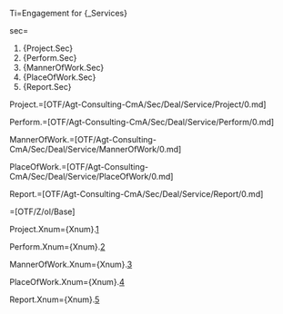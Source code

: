 Ti=Engagement for {_Services}

sec=<ol><li>{Project.Sec}</li><li>{Perform.Sec}</li><li>{MannerOfWork.Sec}</li><li>{PlaceOfWork.Sec}</li><li>{Report.Sec}</li></ol>

Project.=[OTF/Agt-Consulting-CmA/Sec/Deal/Service/Project/0.md]

Perform.=[OTF/Agt-Consulting-CmA/Sec/Deal/Service/Perform/0.md]

MannerOfWork.=[OTF/Agt-Consulting-CmA/Sec/Deal/Service/MannerOfWork/0.md]

PlaceOfWork.=[OTF/Agt-Consulting-CmA/Sec/Deal/Service/PlaceOfWork/0.md]

Report.=[OTF/Agt-Consulting-CmA/Sec/Deal/Service/Report/0.md]

=[OTF/Z/ol/Base]

Project.Xnum={Xnum}.<a href="#Service.Project.Sec" class="xref">1</a>

Perform.Xnum={Xnum}.<a href="#Service.Perform.Sec" class="xref">2</a>

MannerOfWork.Xnum={Xnum}.<a href="#Service.MannerOfWork.Sec" class="xref">3</a>
  
PlaceOfWork.Xnum={Xnum}.<a href="#Service.PlaceOfWork.Sec" class="xref">4</a>

Report.Xnum={Xnum}.<a href="#Service.Report.Sec" class="xref">5</a>